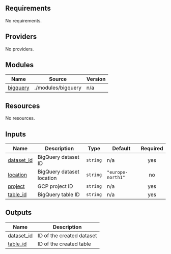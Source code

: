 <!-- BEGIN_TF_DOCS -->
## Requirements

No requirements.

## Providers

No providers.

## Modules

| Name | Source | Version |
|------|--------|---------|
| <a name="module_bigquery"></a> [bigquery](#module\_bigquery) | ./modules/bigquery | n/a |

## Resources

No resources.

## Inputs

| Name | Description | Type | Default | Required |
|------|-------------|------|---------|:--------:|
| <a name="input_dataset_id"></a> [dataset\_id](#input\_dataset\_id) | BigQuery dataset ID | `string` | n/a | yes |
| <a name="input_location"></a> [location](#input\_location) | BigQuery dataset location | `string` | `"europe-north1"` | no |
| <a name="input_project"></a> [project](#input\_project) | GCP project ID | `string` | n/a | yes |
| <a name="input_table_id"></a> [table\_id](#input\_table\_id) | BigQuery table ID | `string` | n/a | yes |

## Outputs

| Name | Description |
|------|-------------|
| <a name="output_dataset_id"></a> [dataset\_id](#output\_dataset\_id) | ID of the created dataset |
| <a name="output_table_id"></a> [table\_id](#output\_table\_id) | ID of the created table |
<!-- END_TF_DOCS -->
